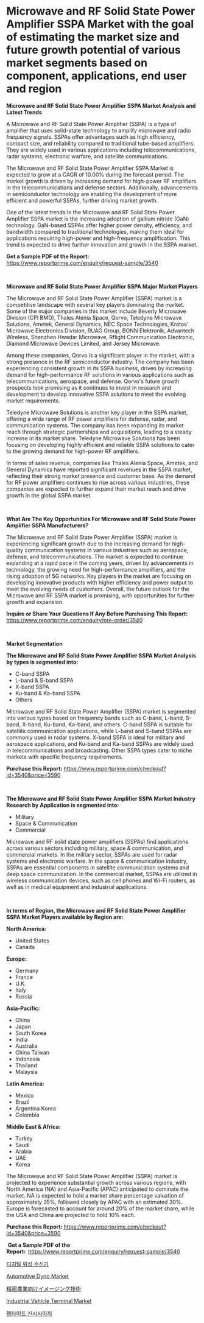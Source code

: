 <p><h1>Microwave and RF Solid State Power Amplifier SSPA Market with the goal of estimating the market size and future growth potential of various market segments based on component, applications, end user and region</h1></p><p><strong>Microwave and RF Solid State Power Amplifier SSPA Market Analysis and Latest Trends</strong></p>
<p><p>A Microwave and RF Solid State Power Amplifier (SSPA) is a type of amplifier that uses solid-state technology to amplify microwave and radio frequency signals. SSPAs offer advantages such as high efficiency, compact size, and reliability compared to traditional tube-based amplifiers. They are widely used in various applications including telecommunications, radar systems, electronic warfare, and satellite communications.</p><p>The Microwave and RF Solid State Power Amplifier SSPA Market is expected to grow at a CAGR of 10.00% during the forecast period. The market growth is driven by increasing demand for high-power RF amplifiers in the telecommunications and defense sectors. Additionally, advancements in semiconductor technology are enabling the development of more efficient and powerful SSPAs, further driving market growth.</p><p>One of the latest trends in the Microwave and RF Solid State Power Amplifier SSPA market is the increasing adoption of gallium nitride (GaN) technology. GaN-based SSPAs offer higher power density, efficiency, and bandwidth compared to traditional technologies, making them ideal for applications requiring high-power and high-frequency amplification. This trend is expected to drive further innovation and growth in the SSPA market.</p></p>
<p><strong>Get a Sample PDF of the Report:&nbsp;</strong> <a href="https://www.reportprime.com/enquiry/request-sample/3540">https://www.reportprime.com/enquiry/request-sample/3540</a></p>
<p>&nbsp;</p>
<p><strong>Microwave and RF Solid State Power Amplifier SSPA Major Market Players</strong></p>
<p><p>The Microwave and RF Solid State Power Amplifier (SSPA) market is a competitive landscape with several key players dominating the market. Some of the major companies in this market include Beverly Microwave Division (CPI BMD), Thales Alenia Space, Qorvo, Teledyne Microwave Solutions, Ametek, General Dynamics, NEC Space Technologies, Kratos' Microwave Electronics Division, RUAG Group, BONN Elektronik, Advantech Wireless, Shenzhen Hwadar Microwave, Rflight Communication Electronic, Diamond Microwave Devices Limited, and Jersey Microwave.</p><p>Among these companies, Qorvo is a significant player in the market, with a strong presence in the RF semiconductor industry. The company has been experiencing consistent growth in its SSPA business, driven by increasing demand for high-performance RF solutions in various applications such as telecommunications, aerospace, and defense. Qorvo's future growth prospects look promising as it continues to invest in research and development to develop innovative SSPA solutions to meet the evolving market requirements.</p><p>Teledyne Microwave Solutions is another key player in the SSPA market, offering a wide range of RF power amplifiers for defense, radar, and communication systems. The company has been expanding its market reach through strategic partnerships and acquisitions, leading to a steady increase in its market share. Teledyne Microwave Solutions has been focusing on developing highly efficient and reliable SSPA solutions to cater to the growing demand for high-power RF amplifiers.</p><p>In terms of sales revenue, companies like Thales Alenia Space, Ametek, and General Dynamics have reported significant revenues in the SSPA market, reflecting their strong market presence and customer base. As the demand for RF power amplifiers continues to rise across various industries, these companies are expected to further expand their market reach and drive growth in the global SSPA market.</p></p>
<p>&nbsp;</p>
<p><strong>What Are The Key Opportunities For Microwave and RF Solid State Power Amplifier SSPA Manufacturers?</strong></p>
<p><p>The Microwave and RF Solid State Power Amplifier (SSPA) market is experiencing significant growth due to the increasing demand for high-quality communication systems in various industries such as aerospace, defense, and telecommunications. The market is expected to continue expanding at a rapid pace in the coming years, driven by advancements in technology, the growing need for high-performance amplifiers, and the rising adoption of 5G networks. Key players in the market are focusing on developing innovative products with higher efficiency and power output to meet the evolving needs of customers. Overall, the future outlook for the Microwave and RF SSPA market is promising, with opportunities for further growth and expansion.</p></p>
<p><strong>Inquire or Share Your Questions If Any Before Purchasing This Report:</strong> <a href="https://www.reportprime.com/enquiry/pre-order/3540">https://www.reportprime.com/enquiry/pre-order/3540</a></p>
<p>&nbsp;</p>
<p><strong>Market Segmentation</strong></p>
<p><strong>The Microwave and RF Solid State Power Amplifier SSPA Market Analysis by types is segmented into:</strong></p>
<p><ul><li>C-band SSPA</li><li>L-band & S-band SSPA</li><li>X-band SSPA</li><li>Ku-band & Ka-band SSPA</li><li>Others</li></ul></p>
<p><p>Microwave and RF Solid State Power Amplifier (SSPA) market is segmented into various types based on frequency bands such as C-band, L-band, S-band, X-band, Ku-band, Ka-band, and others. C-band SSPA is suitable for satellite communication applications, while L-band and S-band SSPAs are commonly used in radar systems. X-band SSPA is ideal for military and aerospace applications, and Ku-band and Ka-band SSPAs are widely used in telecommunications and broadcasting. Other SSPA types cater to niche markets with specific frequency requirements.</p></p>
<p><strong>Purchase this Report:&nbsp;</strong><a href="https://www.reportprime.com/checkout?id=3540&price=3590">https://www.reportprime.com/checkout?id=3540&price=3590</a></p>
<p>&nbsp;</p>
<p><strong>The Microwave and RF Solid State Power Amplifier SSPA Market Industry Research by Application is segmented into:</strong></p>
<p><ul><li>Military</li><li>Space & Communication</li><li>Commercial</li></ul></p>
<p><p>Microwave and RF solid state power amplifiers (SSPAs) find applications across various sectors including military, space & communication, and commercial markets. In the military sector, SSPAs are used for radar systems and electronic warfare. In the space & communication industry, SSPAs are essential components in satellite communication systems and deep space communication. In the commercial market, SSPAs are utilized in wireless communication devices, such as cell phones and Wi-Fi routers, as well as in medical equipment and industrial applications.</p></p>
<p>&nbsp;</p>
<p><strong>In terms of Region, the Microwave and RF Solid State Power Amplifier SSPA Market Players available by Region are:</strong></p>
<p>
    <p> <strong> North America: </strong>
        <ul>
            <li>United States</li>
            <li>Canada</li>
        </ul>
        </p> 
    <p> <strong> Europe: </strong>
        <ul>
            <li>Germany</li>
            <li>France</li>
            <li>U.K.</li>
            <li>Italy</li>
            <li>Russia</li>
        </ul>
        </p> 
    <p> <strong> Asia-Pacific: </strong>
        <ul>
            <li>China</li>
            <li>Japan</li>
            <li>South Korea</li>
            <li>India</li>
            <li>Australia</li>
            <li>China Taiwan</li>
            <li>Indonesia</li>
            <li>Thailand</li>
            <li>Malaysia</li>
        </ul>
        </p> 
    <p> <strong> Latin America: </strong>
        <ul>
            <li>Mexico</li>
            <li>Brazil</li>
            <li>Argentina Korea</li>
            <li>Colombia</li>
        </ul>
        </p> 
    <p> <strong> Middle East & Africa: </strong>
        <ul>
            <li>Turkey</li>
            <li>Saudi</li>
            <li>Arabia</li>
            <li>UAE</li>
            <li>Korea</li>
        </ul>
    </p>
    </p>
<p><p>The Microwave and RF Solid State Power Amplifier (SSPA) market is projected to experience substantial growth across various regions, with North America (NA) and Asia-Pacific (APAC) anticipated to dominate the market. NA is expected to hold a market share percentage valuation of approximately 35%, followed closely by APAC with an estimated 30%. Europe is forecasted to account for around 20% of the market share, while the USA and China are projected to hold 10% each.</p></p>
<p><strong>Purchase this Report: </strong><a href="https://www.reportprime.com/checkout?id=3540&price=3590">https://www.reportprime.com/checkout?id=3540&price=3590</a></p>
<p>&nbsp;<strong>Get a Sample PDF of the Report:&nbsp;&nbsp;</strong><a href="https://www.reportprime.com/enquiry/request-sample/3540">https://www.reportprime.com/enquiry/request-sample/3540</a></p>
<p><strong></strong></p>
<p><p><a href="https://github.com/khytkeqagplkzqvh/Market-Research-Report-List-1/blob/main/635343813600.md">디지털 위성 수신기</a></p><p><a href="https://issuu.com/reportprime-2/docs/automotive-dyno-market-size-2030.pptx">Automotive Dyno Market</a></p><p><a href="https://github.com/bucuel854722/Market-Research-Report-List-1/blob/main/136913514430.md">精密農業向けイメージング技術</a></p><p><a href="https://github.com/cecuraprangm/Market-Research-Report-List-2/blob/main/industrial-vehicle-terminal-market.md">Industrial Vehicle Terminal Market</a></p><p><a href="https://github.com/bvubpqd5241630/Market-Research-Report-List-1/blob/main/165879613599.md">펩타이드 신시사이저</a></p></p>